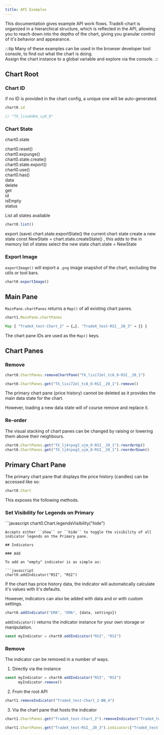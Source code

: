 ```yaml
---
title: API Examples
---
```


This documentation gives example API work flows. TradeX-chart is organized in a hierarchical structure, which is reflected in the API, allowing you to reach down into the depths of the chart, giving you granular control of it's behavior and appearance.

:::tip
Many of these examples can be used in the browser developer tool console, to find out what the chart is doing.  
Assign the chart instance to a global variable and explore via the console.
:::

## Chart Root

### Chart ID

if no ID is provided in the chart config, a unique one will be auto-generated.

```javascript
chart0.id

// "TX_lixo8d6m_cy8_0" 
```

### Chart State

chart0.state

chart0.reset()  
chart0.expunge()  
chart0.state.create()  
chart0.state.export()  
chart0.use()  
chart0.has()  
data  
delete  
get  
id  
isEmpty  
status  

List all states available

```javascript
chart0.list()
```

export (save) chart.state.exportState() the current chart state
create a new state const NewState = chart.state.createState() , this adds to the in memory list of states
select the new state chart.state = NewState

### Export Image

``exportImage()`` will export a ``.png`` image snapshot of the chart, excluding the utils or tool bars.

```javascript
chart0.exportImage()
```

## Main Pane

``MainPane.chartPanes`` returns a ``Map()`` of all existing chart panes.

```javascript
chart1.MainPane.chartPanes
```

```javascript
Map { "TradeX_test-Chart_2" → {…}, "TradeX_test-RSI__20_3" → {} }
```

The chart pane IDs are used as the ``Map()`` keys.

## Chart Panes

### Remove

```javascript
chart0.ChartPanes.removeChartPane("TX_lixi72el_tc8_0-RSI__20_1")

chart0.ChartPanes.get("TX_lixi72el_tc8_0-RSI__20_1").remove() 
```
The primary chart pane (price history) cannot be deleted as it provides the main data state for the chart.

However, loading a new data state will of course remove and replace it.

### Re-order

The visual stacking of chart panes can be changed by raising or lowering them above their neighbours.

```javascript
chart0.ChartPanes.get("TX_lj4rpog3_ujm_0-RSI__20_1").reorderUp()
chart0.ChartPanes.get("TX_lj4rpog3_ujm_0-RSI__20_1").reorderDown()
```
## Primary Chart Pane

The primary chart pane that displays the price history (candles) can be accessed like so:

```javascript
chart0.Chart
```
This exposes the following methods.

### Set Visibility for Legends on Primary

´´´javascript
chart0.Chart.legendsVisibility("hide") 
```
Accepts either ``show`` or ``hide`` to toggle the visibility of all indicator legends on the Primary pane.

## Indicators

### Add

To add an "empty" indicator is as simple as:

```javascript
chart0.addIndicator("RSI", "RSI")
```

If the chart has price history data, the indicator will automatically calculate it's values with it's defaults.

However, indicators can also be added with data and or with custom settings.

```javascript
chart0.addIndicator("EMA", "EMA", {data, settings})
```
``addIndicator()`` returns the indicator instance for your own storage or manipulation.

```javascript
const myIndicator = chart0.addIndicator("RSI", "RSI")
```

### Remove

The indicator can be removed in a number of ways.

1. Directly via the instance
```javascript
const myIndicator = chart0.addIndicator("RSI", "RSI")
      myIndicator.remove()
```
2. From the root API
```javascript
chart1.removeIndicator("TradeX_test-Chart_2-BB_4")
```
3. Via the chart pane that hosts the indicator
```javascript
chart1.ChartPanes.get("TradeX_test-Chart_2").removeIndicator("TradeX_test-Chart_2-BB_4")

chart1.ChartPanes.get("TradeX_test-RSI__20_3").indicators["TradeX_test-RSI__20_3-RSI_5"].instance.remove()
```

